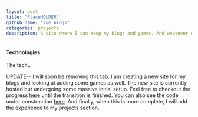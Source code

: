 ```yaml
---
layout: post
title: "PlaceHOLDER"
github_name: "vue_blogs"
categories: projects
description: A site where I can keep my blogs and games. And whatever else I think could go there. The site can be found [here](https://master.duar4efa9xb.amplifyapp.com/)
---
```




#### Technologies

The tech..



UPDATE-- I will soon be removing this tab. I am creating a new site for my blogs and looking at adding some games as well. The new site is currently hosted but undergoing some massive initial setup. Feel free to checkout the progress [here](https://master.duar4efa9xb.amplifyapp.com/) until the transition is finished. You can also see the code under construction [here](https://github.com/garyCoffey/vue_blogs). And finally, when this is more complete, I will add the experience to my projects section.